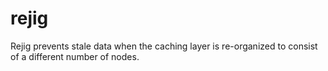 # rejig
Rejig prevents stale data when the caching layer is re-organized to consist of a different number of nodes.
